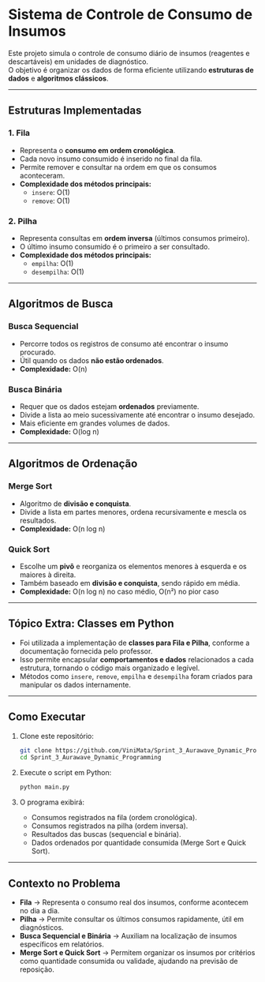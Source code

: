 # Sistema de Controle de Consumo de Insumos

Este projeto simula o controle de consumo diário de insumos (reagentes e descartáveis) em unidades de diagnóstico.  
O objetivo é organizar os dados de forma eficiente utilizando **estruturas de dados** e **algoritmos clássicos**.

---

## Estruturas Implementadas

### 1. Fila
- Representa o **consumo em ordem cronológica**.
- Cada novo insumo consumido é inserido no final da fila.
- Permite remover e consultar na ordem em que os consumos aconteceram.
- **Complexidade dos métodos principais:**  
  - `insere`: O(1)  
  - `remove`: O(1)  

### 2. Pilha
- Representa consultas em **ordem inversa** (últimos consumos primeiro).
- O último insumo consumido é o primeiro a ser consultado.
- **Complexidade dos métodos principais:**  
  - `empilha`: O(1)  
  - `desempilha`: O(1)  

---

## Algoritmos de Busca

### Busca Sequencial
- Percorre todos os registros de consumo até encontrar o insumo procurado.
- Útil quando os dados **não estão ordenados**.
- **Complexidade:** O(n)

### Busca Binária
- Requer que os dados estejam **ordenados** previamente.
- Divide a lista ao meio sucessivamente até encontrar o insumo desejado.
- Mais eficiente em grandes volumes de dados.
- **Complexidade:** O(log n)

---

## Algoritmos de Ordenação

### Merge Sort
- Algoritmo de **divisão e conquista**.
- Divide a lista em partes menores, ordena recursivamente e mescla os resultados.
- **Complexidade:** O(n log n)

### Quick Sort
- Escolhe um **pivô** e reorganiza os elementos menores à esquerda e os maiores à direita.
- Também baseado em **divisão e conquista**, sendo rápido em média.
- **Complexidade:** O(n log n) no caso médio, O(n²) no pior caso

---

## Tópico Extra: Classes em Python
- Foi utilizada a implementação de **classes para Fila e Pilha**, conforme a documentação fornecida pelo professor.
- Isso permite encapsular **comportamentos e dados** relacionados a cada estrutura, tornando o código mais organizado e legível.
- Métodos como `insere`, `remove`, `empilha` e `desempilha` foram criados para manipular os dados internamente.

---

## Como Executar

1. Clone este repositório:
   ```bash
   git clone https://github.com/ViniMata/Sprint_3_Aurawave_Dynamic_Programming
   cd Sprint_3_Aurawave_Dynamic_Programming
   ``` 

2. Execute o script em Python:

   ```bash
   python main.py
   ```

3. O programa exibirá:

   * Consumos registrados na fila (ordem cronológica).
   * Consumos registrados na pilha (ordem inversa).
   * Resultados das buscas (sequencial e binária).
   * Dados ordenados por quantidade consumida (Merge Sort e Quick Sort).

---

## Contexto no Problema

* **Fila** → Representa o consumo real dos insumos, conforme acontecem no dia a dia.
* **Pilha** → Permite consultar os últimos consumos rapidamente, útil em diagnósticos.
* **Busca Sequencial e Binária** → Auxiliam na localização de insumos específicos em relatórios.
* **Merge Sort e Quick Sort** → Permitem organizar os insumos por critérios como quantidade consumida ou validade, ajudando na previsão de reposição.

